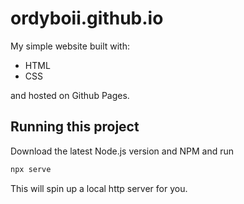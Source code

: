 # ordyboii.github.io

My simple website built with:

- HTML
- CSS

and hosted on Github Pages. 

## Running this project

Download the latest Node.js version and NPM and run

```bash
npx serve
```

This will spin up a local http server for you.